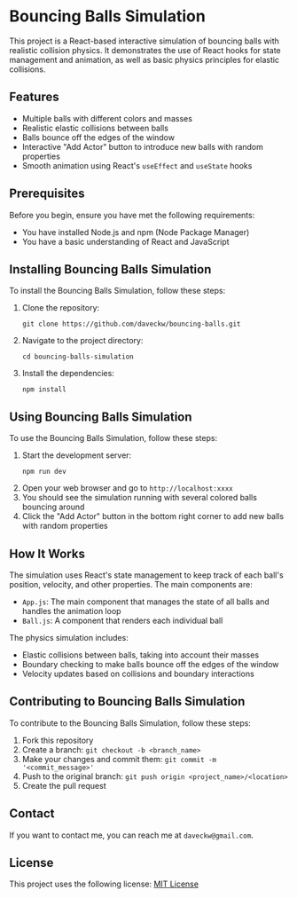 # Bouncing Balls Simulation

This project is a React-based interactive simulation of bouncing balls with realistic collision physics. It demonstrates the use of React hooks for state management and animation, as well as basic physics principles for elastic collisions.

## Features

- Multiple balls with different colors and masses
- Realistic elastic collisions between balls
- Balls bounce off the edges of the window
- Interactive "Add Actor" button to introduce new balls with random properties
- Smooth animation using React's `useEffect` and `useState` hooks

## Prerequisites

Before you begin, ensure you have met the following requirements:

- You have installed Node.js and npm (Node Package Manager)
- You have a basic understanding of React and JavaScript

## Installing Bouncing Balls Simulation

To install the Bouncing Balls Simulation, follow these steps:

1. Clone the repository:
   ```
   git clone https://github.com/daveckw/bouncing-balls.git
   ```
2. Navigate to the project directory:
   ```
   cd bouncing-balls-simulation
   ```
3. Install the dependencies:
   ```
   npm install
   ```

## Using Bouncing Balls Simulation

To use the Bouncing Balls Simulation, follow these steps:

1. Start the development server:
   ```
   npm run dev
   ```
2. Open your web browser and go to `http://localhost:xxxx`
3. You should see the simulation running with several colored balls bouncing around
4. Click the "Add Actor" button in the bottom right corner to add new balls with random properties

## How It Works

The simulation uses React's state management to keep track of each ball's position, velocity, and other properties. The main components are:

- `App.js`: The main component that manages the state of all balls and handles the animation loop
- `Ball.js`: A component that renders each individual ball

The physics simulation includes:

- Elastic collisions between balls, taking into account their masses
- Boundary checking to make balls bounce off the edges of the window
- Velocity updates based on collisions and boundary interactions

## Contributing to Bouncing Balls Simulation

To contribute to the Bouncing Balls Simulation, follow these steps:

1. Fork this repository
2. Create a branch: `git checkout -b <branch_name>`
3. Make your changes and commit them: `git commit -m '<commit_message>'`
4. Push to the original branch: `git push origin <project_name>/<location>`
5. Create the pull request

## Contact

If you want to contact me, you can reach me at `daveckw@gmail.com`.

## License

This project uses the following license: [MIT License](https://opensource.org/licenses/MIT)
